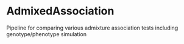 # AdmixedAssociation
Pipeline for comparing various admixture association tests including genotype/phenotype simulation
